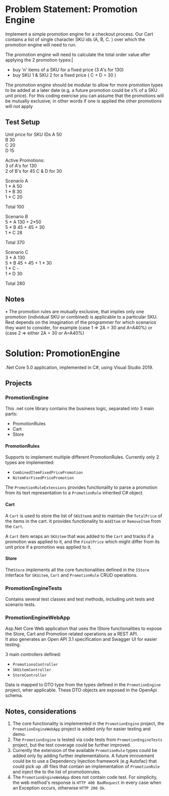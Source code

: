 # Problem Statement: Promotion Engine

Implement a simple promotion engine for a checkout process. Our Cart contains a list of single character SKU ids (A, B, C.	) over which the promotion engine will need to run.

The promotion engine will need to calculate the total order value after applying the 2 promotion types:|
 - 	buy 'n' items of a SKU for a fixed price (3 A's for 130)
 - 	buy SKU 1 & SKU 2 for a fixed price ( C + D = 30 )

The promotion engine should be modular to allow for more promotion types to be added at a later date (e.g. a future promotion could be x% of a SKU unit price). For this coding exercise you can assume that the promotions will be mutually exclusive; in other words if one is applied the other promotions will not apply

## Test Setup

Unit price for SKU IDs A	50\
B	30\
C	20\
D	15

Active Promotions:\
3 of A's for 130\
2 of B's for 45 C & D for 30

Scenario A\
1	* A	50\
1	* B	30\
1	* C	20

Total	100

Scenario	B	\
5 * A		130 + 2*50\
5 * B		45 + 45 + 30\
1 * C		28

Total	370

Scenario C\
3	* A	130\
5	* B	45 + 45 + 1 * 30\
1	* C	-\
1	* D	30

Total	280

## Notes

•	The promotion rules are mutually exclusive, that implies only one promotion (individual SKU or combined) is applicable to a particular SKU. Rest depends on the imagination of the programmer for which scenarios they want to consider, for example (case 1 => 2A = 30 and A=A40%) or (case 2 => either 2A = 30 or A=A40%)


# Solution: PromotionEngine

.Net Core 5.0 application, implemented in C#, using Visual Studio 2019.

## Projects

### PromotionEngine

This .net core library contains the business logic, separated into 3 main parts:
 - PromotionRules
 - Cart
 - Store

#### PromotionRules

Supports to implement multiple different PromotionRules. Currently only 2 types are implemented:
 - `CombinedItemFixedPricePromotion`
 - `NitemForFixedPricePromotion`

The `PromotionRuleExtensions` provides functionality to parse a promotion from its text representation to a `PromotionRule` inherited C# object.

#### Cart

A `Cart` is used to store the list of `SKUItem`s and to maintain the `TotalPrice` of the items in the cart. It provides functionality to `AddItem` or `RemoveItem` from the `Cart`.

A `Cart` item wraps an `SKUitem` that was added to the `Cart` and tracks if a promotion was applied to it, and the `FinalPrice` which might differ from its unit price if a promotion was applied to it.

#### Store

The`Store` implements all the core functionalities defined in the `IStore` interface for `SKUitem`, `Cart` and `PromotionRule` CRUD operations.

### PromotionEngineTests

Contains several test classes and test methods, including unit tests and scenario tests.

### PromotionEngineWebApp

Asp.Net Core Web application that uses the IStore functionalities to expose the Store, Cart and Promotion related operations as a REST API.\
It also generates an Open API 3.1 specification and Swagger UI for easier testing.

3 main controllers defined:
 - `PromotionsController`
 - `SKUitemController`
 - `StoreController`

Data is mapped to DTO type from the types defined in the `PromotionEngine` project, wher applicable.
These DTO objects are exposed in the OpenApi schema.

## Notes, considerations

1. The core functionality is implemented in the `PromotionEngine` project, the `PromotionEngineWebApp` project is added only for easier testing and demo.
2. The `PromotionEngine` is tested via code tests from `PromotionEngineTests` project, but the test coverage could be further improved.
3. Currently the extension of the available `PromotionRule` types could be added only by adding further implementations. A future imrovement could be to use a Dependency Injection framework (e.g Autofac) that could pick up .dll files that contain an implementation of `PromotionRule` and inject the to the list of promotionrules.
4. The `PromotionEngineWebApp` does not contain code test. For simplicity, the web method's response is `HTTP 400 BadRequest` in every case when an Exception occurs, otherwise `HTTP 200 Ok`. 
